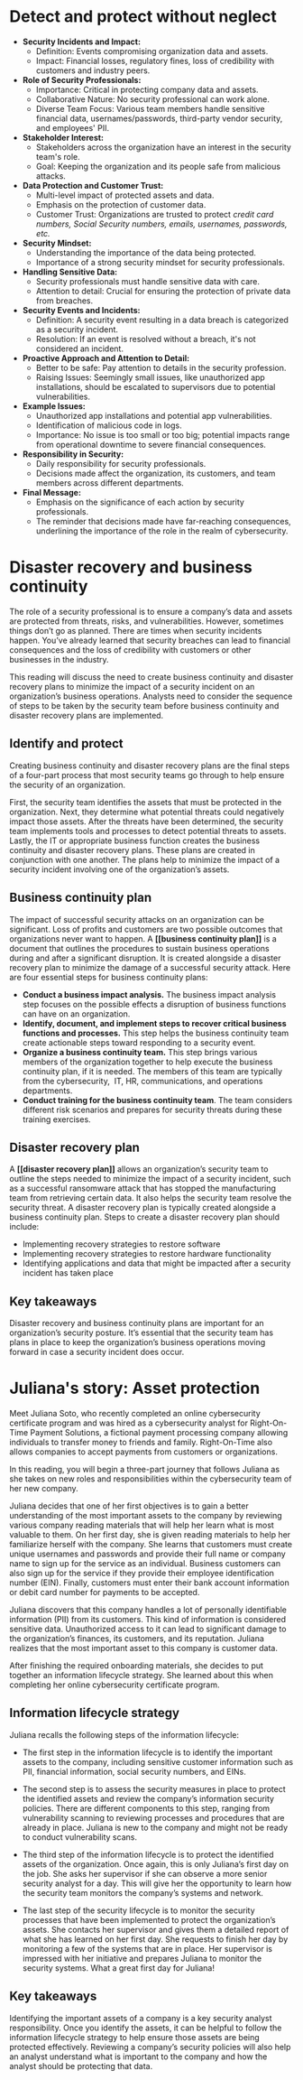 # Detect and protect without neglect

- **Security Incidents and Impact:**
    - Definition: Events compromising organization data and assets.
    - Impact: Financial losses, regulatory fines, loss of credibility with customers and industry peers.
- **Role of Security Professionals:**
    - Importance: Critical in protecting company data and assets.
    - Collaborative Nature: No security professional can work alone.
    - Diverse Team Focus: Various team members handle sensitive financial data, usernames/passwords, third-party vendor security, and employees' PII.
- **Stakeholder Interest:**
    - Stakeholders across the organization have an interest in the security team's role.
    - Goal: Keeping the organization and its people safe from malicious attacks.
- **Data Protection and Customer Trust:**
    - Multi-level impact of protected assets and data.
    - Emphasis on the protection of customer data.
    - Customer Trust: Organizations are trusted to protect *credit card numbers, Social Security numbers, emails, usernames, passwords, etc.*
- **Security Mindset:**
    - Understanding the importance of the data being protected.
    - Importance of a strong security mindset for security professionals.
- **Handling Sensitive Data:**
    - Security professionals must handle sensitive data with care.
    - Attention to detail: Crucial for ensuring the protection of private data from breaches.
- **Security Events and Incidents:**
    - Definition: A security event resulting in a data breach is categorized as a security incident.
    - Resolution: If an event is resolved without a breach, it's not considered an incident.
- **Proactive Approach and Attention to Detail:**
    - Better to be safe: Pay attention to details in the security profession.
    - Raising Issues: Seemingly small issues, like unauthorized app installations, should be escalated to supervisors due to potential vulnerabilities.
- **Example Issues:**
    - Unauthorized app installations and potential app vulnerabilities.
    - Identification of malicious code in logs.
    - Importance: No issue is too small or too big; potential impacts range from operational downtime to severe financial consequences.
- **Responsibility in Security:**
    - Daily responsibility for security professionals.
    - Decisions made affect the organization, its customers, and team members across different departments.
- **Final Message:**
    - Emphasis on the significance of each action by security professionals.
    - The reminder that decisions made have far-reaching consequences, underlining the importance of the role in the realm of cybersecurity.

# Disaster recovery and business continuity

The role of a security professional is to ensure a company’s data and assets are protected from threats, risks, and vulnerabilities. However, sometimes things don’t go as planned. There are times when security incidents happen. You’ve already learned that security breaches can lead to financial consequences and the loss of credibility with customers or other businesses in the industry. 

This reading will discuss the need to create business continuity and disaster recovery plans to minimize the impact of a security incident on an organization’s business operations. Analysts need to consider the sequence of steps to be taken by the security team before business continuity and disaster recovery plans are implemented. 

## Identify and protect 

Creating business continuity and disaster recovery plans are the final steps of a four-part process that most security teams go through to help ensure the security of an organization. 

First, the security team identifies the assets that must be protected in the organization. Next, they determine what potential threats could negatively impact those assets. After the threats have been determined, the security team implements tools and processes to detect potential threats to assets. Lastly, the IT or appropriate business function creates the business continuity and disaster recovery plans. These plans are created in conjunction with one another. The plans help to minimize the impact of a security incident involving one of the organization’s assets.

## Business continuity plan

The impact of successful security attacks on an organization can be significant. Loss of profits and customers are two possible outcomes that organizations never want to happen. A **[[business continuity plan]]** is a document that outlines the procedures to sustain business operations during and after a significant disruption. It is created alongside a disaster recovery plan to minimize the damage of a successful security attack. Here are four essential steps for business continuity plans:

- **Conduct a business impact analysis.** The business impact analysis step focuses on the possible effects a disruption of business functions can have on an organization. 
- **Identify, document, and implement steps to recover critical business functions and processes.** This step helps the business continuity team create actionable steps toward responding to a security event.
- **Organize a business continuity team.** This step brings various members of the organization together to help execute the business continuity plan, if it is needed. The members of this team are typically from the cybersecurity,  IT, HR, communications, and operations departments. 
- **Conduct training for the business continuity team**. The team considers different risk scenarios and prepares for security threats during these training exercises. 

## Disaster recovery plan

A **[[disaster recovery plan]]** allows an organization’s security team to outline the steps needed to minimize the impact of a security incident, such as a successful ransomware attack that has stopped the manufacturing team from retrieving certain data. It also helps the security team resolve the security threat. A disaster recovery plan is typically created alongside a business continuity plan. Steps to create a disaster recovery plan should include:

- Implementing recovery strategies to restore software  
- Implementing recovery strategies to restore hardware functionality
- Identifying applications and data that might be impacted after a security incident has taken place  

## Key takeaways

Disaster recovery and business continuity plans are important for an organization’s security posture. It’s essential that the security team has plans in place to keep the organization’s business operations moving forward in case a security incident does occur.

# Juliana's story: Asset protection

Meet Juliana Soto, who recently completed an online cybersecurity certificate program and was hired as a cybersecurity analyst for Right-On-Time Payment Solutions, a fictional payment processing company allowing individuals to transfer money to friends and family. Right-On-Time also allows companies to accept payments from customers or organizations. 

In this reading, you will begin a three-part journey that follows Juliana as she takes on new roles and responsibilities within the cybersecurity team of her new company. 

Juliana decides that one of her first objectives is to gain a better understanding of the most important assets to the company by reviewing various company reading materials that will help her learn what is most valuable to them. On her first day, she is given reading materials to help her familiarize herself with the company. She learns that customers must create unique usernames and passwords and provide their full name or company name to sign up for the service as an individual. Business customers can also sign up for the service if they provide their employee identification number (EIN). Finally, customers must enter their bank account information or debit card number for payments to be accepted. 

Juliana discovers that this company handles a lot of personally identifiable information (PII) from its customers. This kind of information is considered sensitive data. Unauthorized access to it can lead to significant damage to the organization’s finances, its customers, and its reputation. Juliana realizes that the most important asset to this company is customer data. 

After finishing the required onboarding materials, she decides to put together an information lifecycle strategy. She learned about this when completing her online cybersecurity certificate program. 

## Information lifecycle strategy

Juliana recalls the following steps of the information lifecycle:

- The first step in the information lifecycle is to identify the important assets to the company, including sensitive customer information such as PII, financial information, social security numbers, and EINs. 
    
- The second step is to assess the security measures in place to protect the identified assets and review the company’s information security policies. There are different components to this step, ranging from vulnerability scanning to reviewing processes and procedures that are already in place. Juliana is new to the company and might not be ready to conduct vulnerability scans. 
    
- The third step of the information lifecycle is to protect the identified assets of the organization. Once again, this is only Juliana’s first day on the job. She asks her supervisor if she can observe a more senior security analyst for a day. This will give her the opportunity to learn how the security team monitors the company’s systems and network.
    
- The last step of the security lifecycle is to monitor the security processes that have been implemented to protect the organization’s assets. She contacts her supervisor and gives them a detailed report of what she has learned on her first day. She requests to finish her day by monitoring a few of the systems that are in place. Her supervisor is impressed with her initiative and prepares Juliana to monitor the security systems. What a great first day for Juliana! 
    

## Key takeaways

Identifying the important assets of a company is a key security analyst responsibility. Once you identify the assets, it can be helpful to follow the information lifecycle strategy to help ensure those assets are being protected effectively. Reviewing a company’s security policies will also help an analyst understand what is important to the company and how the analyst should be protecting that data.